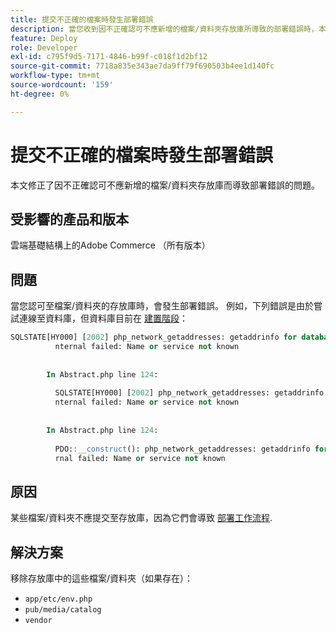 ```yaml
---
title: 提交不正確的檔案時發生部署錯誤
description: 當您收到因不正確認可不應新增的檔案/資料夾存放庫所導致的部署錯誤時，本文提供此問題的解決方案。
feature: Deploy
role: Developer
exl-id: c795f9d5-7171-4846-b99f-c018f1d2bf12
source-git-commit: 7718a835e343ae7da9ff79f690503b4ee1d140fc
workflow-type: tm+mt
source-wordcount: '159'
ht-degree: 0%

---
```


# 提交不正確的檔案時發生部署錯誤

本文修正了因不正確認可不應新增的檔案/資料夾存放庫而導致部署錯誤的問題。

## 受影響的產品和版本

雲端基礎結構上的Adobe Commerce （所有版本）

## 問題

當您認可至檔案/資料夾的存放庫時，會發生部署錯誤。 例如，下列錯誤是由於嘗試連線至資料庫，但資料庫目前在 [建置階段](https://experienceleague.adobe.com/docs/commerce-cloud-service/user-guide/develop/deploy/process.html#build-phase)：

```SQL
SQLSTATE[HY000] [2002] php_network_getaddresses: getaddrinfo for database.i  
          nternal failed: Name or service not known                                    
                                                                                       
        
        In Abstract.php line 124:
                                                                                       
          SQLSTATE[HY000] [2002] php_network_getaddresses: getaddrinfo for database.i  
          nternal failed: Name or service not known                                    
                                                                                       
        
        In Abstract.php line 124:
                                                                                       
          PDO::__construct(): php_network_getaddresses: getaddrinfo for database.inte  
          rnal failed: Name or service not known       
```

## 原因

某些檔案/資料夾不應提交至存放庫，因為它們會導致 [部署工作流程](https://experienceleague.adobe.com/docs/commerce-cloud-service/user-guide/develop/deploy/process.html).

## 解決方案

移除存放庫中的這些檔案/資料夾（如果存在）：

* `app/etc/env.php`
* `pub/media/catalog`
* `vendor`
